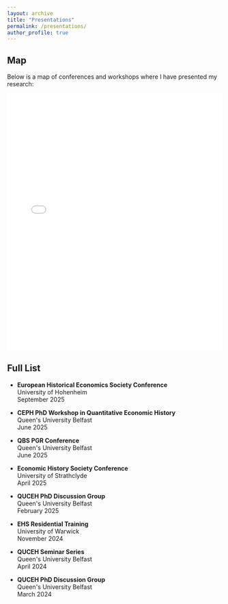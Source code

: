 ```yaml
---
layout: archive
title: "Presentations"
permalink: /presentations/
author_profile: true
---
```


## Map

Below is a map of conferences and workshops where I have presented my research:

<iframe src="/talkmap/map.html" height="600" width="100%" style="border:none;"></iframe>

## Full List

- **European Historical Economics Society Conference**  
  University of Hohenheim  
  September 2025

- **CEPH PhD Workshop in Quantitative Economic History**  
  Queen's University Belfast  
  June 2025

- **QBS PGR Conference**  
  Queen's University Belfast  
  June 2025

- **Economic History Society Conference**  
  University of Strathclyde  
  April 2025

- **QUCEH PhD Discussion Group**  
  Queen's University Belfast  
  February 2025

- **EHS Residential Training**  
  University of Warwick  
  November 2024

- **QUCEH Seminar Series**  
  Queen's University Belfast  
  April 2024

- **QUCEH PhD Discussion Group**  
  Queen's University Belfast  
  March 2024
